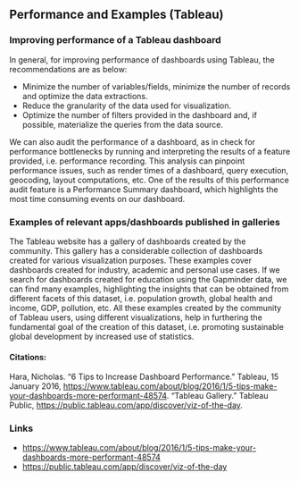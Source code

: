 
## Performance and Examples (Tableau)

### Improving performance of a Tableau dashboard

In general, for improving performance of dashboards using Tableau, the recommendations are as below:

- Minimize the number of variables/fields, minimize the number of records and optimize the data extractions.
- Reduce the granularity of the data used for visualization.
- Optimize the number of filters provided in the dashboard and, if possible, materialize the queries from the data source.

We can also audit the performance of a dashboard, as in check for performance bottlenecks by running and interpreting the results of a feature provided, i.e. performance recording. This analysis can pinpoint performance issues, such as render times of a dashboard, query execution, geocoding, layout computations, etc. One of the results of this performance audit feature is a Performance Summary dashboard, which highlights the most time consuming events on our dashboard.


### Examples of relevant apps/dashboards published in galleries

The Tableau website has a gallery of dashboards created by the community. This gallery has a considerable collection of dashboards created for various visualization purposes. These examples cover dashboards created for industry, academic and personal use cases. If we search for dashboards created for education using the Gapminder data, we can find many examples, highlighting the insights that can be obtained from different facets of this dataset, i.e. population growth, global health and income, GDP, pollution, etc. All these examples created by the community of Tableau users, using different visualizations, help in furthering the fundamental goal of the creation of this dataset, i.e. promoting sustainable global development by increased use of statistics.

#### Citations:
Hara, Nicholas. “6 Tips to Increase Dashboard Performance.” Tableau, 15 January 2016, https://www.tableau.com/about/blog/2016/1/5-tips-make-your-dashboards-more-performant-48574. 
“Tableau Gallery.” Tableau Public, https://public.tableau.com/app/discover/viz-of-the-day. 



### Links
* https://www.tableau.com/about/blog/2016/1/5-tips-make-your-dashboards-more-performant-48574
* https://public.tableau.com/app/discover/viz-of-the-day